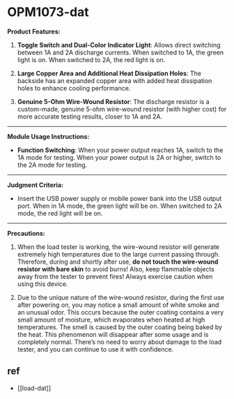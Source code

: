 
# OPM1073-dat

**Product Features:**

1. **Toggle Switch and Dual-Color Indicator Light**: Allows direct switching between 1A and 2A discharge currents. When switched to 1A, the green light is on. When switched to 2A, the red light is on.

2. **Large Copper Area and Additional Heat Dissipation Holes**: The backside has an expanded copper area with added heat dissipation holes to enhance cooling performance.

3. **Genuine 5-Ohm Wire-Wound Resistor**: The discharge resistor is a custom-made, genuine 5-ohm wire-wound resistor (with higher cost) for more accurate testing results, closer to 1A and 2A.

---

**Module Usage Instructions:**

- **Function Switching**: When your power output reaches 1A, switch to the 1A mode for testing. When your power output is 2A or higher, switch to the 2A mode for testing.

---

**Judgment Criteria:**

- Insert the USB power supply or mobile power bank into the USB output port. When in 1A mode, the green light will be on. When switched to 2A mode, the red light will be on.

---

**Precautions:**

1. When the load tester is working, the wire-wound resistor will generate extremely high temperatures due to the large current passing through. Therefore, during and shortly after use, **do not touch the wire-wound resistor with bare skin** to avoid burns! Also, keep flammable objects away from the tester to prevent fires! Always exercise caution when using this device.

2. Due to the unique nature of the wire-wound resistor, during the first use after powering on, you may notice a small amount of white smoke and an unusual odor. This occurs because the outer coating contains a very small amount of moisture, which evaporates when heated at high temperatures. The smell is caused by the outer coating being baked by the heat. This phenomenon will disappear after some usage and is completely normal. There’s no need to worry about damage to the load tester, and you can continue to use it with confidence.




## ref 

- [[load-dat]]